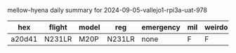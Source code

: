 mellow-hyena daily summary for 2024-09-05-vallejo1-rpi3a-uat-978

|hex|flight|model|reg|emergency|mil|weirdo|
|--|--|--|--|--|--|--|
|a20d41|N231LR|M20P|N231LR|none|F|F|
